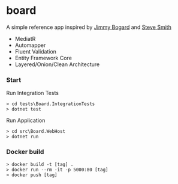 board
=====

A simple reference app inspired by [Jimmy Bogard](https://github.com/jbogard) and [Steve Smith](https://github.com/ardalis)

- MediatR
- Automapper
- Fluent Validation
- Entity Framework Core
- Layered/Onion/Clean Architecture


### Start

Run Integration Tests
```
> cd tests\Board.IntegrationTests
> dotnet test
```

Run Application
```
> cd src\Board.WebHost
> dotnet run
```

### Docker build

```
> docker build -t [tag] .
> docker run --rm -it -p 5000:80 [tag]
> docker push [tag]
```
